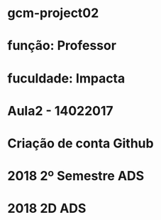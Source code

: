 # gcm-project02
# função: Professor
# fuculdade: Impacta
# Aula2 - 14022017
# Criação de conta Github
# 2018 2º Semestre ADS
# 2018 2D ADS 
